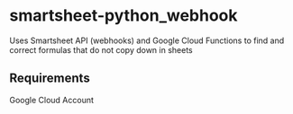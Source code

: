 # smartsheet-python_webhook
Uses Smartsheet API (webhooks) and Google Cloud Functions to find and correct formulas that do not copy down in sheets

## Requirements
Google Cloud Account
